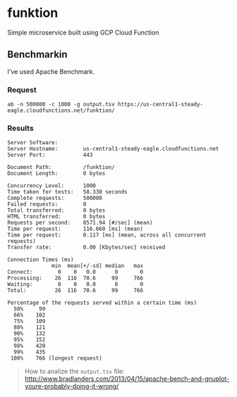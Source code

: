 # funktion

Simple microservice built using GCP Cloud Function

## Benchmarkin

I've used Apache Benchmark.

### Request

```
ab -n 500000 -c 1000 -g output.tsv https://us-central1-steady-eagle.cloudfunctions.net/funktion/
```

### Results

```
Server Software:        
Server Hostname:        us-central1-steady-eagle.cloudfunctions.net
Server Port:            443

Document Path:          /funktion/
Document Length:        0 bytes

Concurrency Level:      1000
Time taken for tests:   58.330 seconds
Complete requests:      500000
Failed requests:        0
Total transferred:      0 bytes
HTML transferred:       0 bytes
Requests per second:    8571.94 [#/sec] (mean)
Time per request:       116.660 [ms] (mean)
Time per request:       0.117 [ms] (mean, across all concurrent requests)
Transfer rate:          0.00 [Kbytes/sec] received

Connection Times (ms)
              min  mean[+/-sd] median   max
Connect:        0    0   0.0      0       0
Processing:    26  116  70.6     99     766
Waiting:        0    0   0.0      0       0
Total:         26  116  70.6     99     766

Percentage of the requests served within a certain time (ms)
  50%     99
  66%    102
  75%    109
  80%    121
  90%    132
  95%    152
  98%    420
  99%    435
 100%    766 (longest request)
```

> How to analize the `output.tsv` file: http://www.bradlanders.com/2013/04/15/apache-bench-and-gnuplot-youre-probably-doing-it-wrong/
